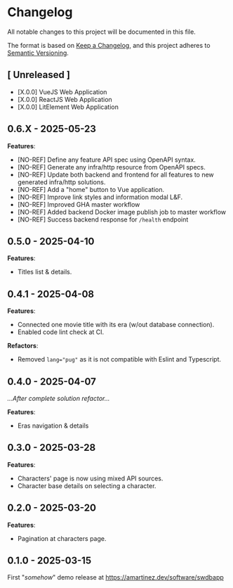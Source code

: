 # Changelog

All notable changes to this project will be documented in this file.

The format is based on [Keep a Changelog](https://keepachangelog.com/en/1.1.0/),
and this project adheres to [Semantic Versioning](https://semver.org/spec/v2.0.0.html).

## [ Unreleased ]

-   [X.0.0] VueJS Web Application
-   [X.0.0] ReactJS Web Application
-   [X.0.0] LitElement Web Application

## 0.6.X - 2025-05-23

**Features**:

-   \[NO-REF\] Define any feature API spec using OpenAPI syntax.
-   \[NO-REF\] Generate any infra/http resource from OpenAPI specs.
-   \[NO-REF\] Update both backend and frontend for all features to new generated infra/http solutions.
-   \[NO-REF\] Add a "home" button to Vue application.
-   \[NO-REF\] Improve link styles and information modal L&F.
-   \[NO-REF\] Improved GHA master workflow
-   \[NO-REF\] Added backend Docker image publish job to master workflow
-   \[NO-REF\] Success backend response for `/health` endpoint

## 0.5.0 - 2025-04-10

**Features**:

-   Titles list & details.

## 0.4.1 - 2025-04-08

**Features**:

-   Connected one movie title with its era \(w/out database connection\).
-   Enabled code lint check at CI.

**Refactors**:

-   Removed `lang="pug"` as it is not compatible with Eslint and Typescript.


## 0.4.0 - 2025-04-07

_...After complete solution refactor..._

**Features**:

-   Eras navigation & details

## 0.3.0 - 2025-03-28

**Features**:

-   Characters' page is now using mixed API sources.
-   Character base details on selecting a character.

## 0.2.0 - 2025-03-20

**Features**:

-   Pagination at characters page.

## 0.1.0 - 2025-03-15

First "_somehow_" demo release at https://amartinez.dev/software/swdbapp

